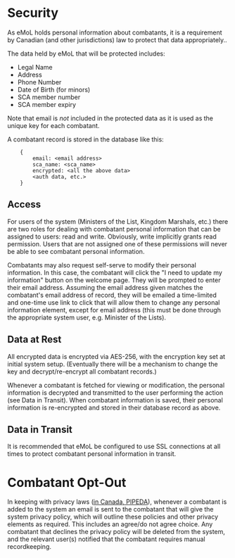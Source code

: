 #  Security

As eMoL holds personal information about combatants, it is a requirement by Canadian (and other jurisdictions) law to protect that data 
appropriately..

The data held by eMoL that will be protected includes:
- Legal Name
- Address
- Phone Number
- Date of Birth (for minors)
- SCA member number
- SCA member expiry

Note that email is *not* included in the protected data as it is used as the unique key for each combatant.
 
A combatant record is stored in the database like this:

        {
            email: <email address>
            sca_name: <sca_name>
            encrypted: <all the above data>
            <auth data, etc.>
        }
        
## Access
For users of the system (Ministers of the List, Kingdom Marshals, etc.) there are two roles for dealing with combatant personal information 
that can be assigned to users: read and write. Obviously, write implicitly grants read permission. Users that are not assigned one of these 
permissions will never be able to see combatant personal information.

Combatants may also request self-serve to modify their personal information. In this case, the combatant will click the "I need to 
update my information" button on the welcome page. They will be prompted to enter their email address. Assuming the email address 
given matches the combatant's email address of record, they will be emailed a time-limited and one-time use link to click that will 
allow them to change any personal information element, except for email address (this must be done through the appropriate system user, 
e.g. Minister of the Lists).

## Data at Rest
All encrypted data is encrypted via AES-256, with the encryption key set at initial system setup. (Eventually there will be a mechanism to
 change the key and decrypt/re-encrypt all combatant records.)
 
Whenever a combatant is fetched for viewing or modification, the personal information is decrypted and transmitted to the user performing
the action (see Data in Transit). When combatant information is saved, their personal information is re-encrypted and stored in their
database record as above.
 
## Data in Transit
It is recommended that eMoL be configured to use SSL connections at all times to protect combatant personal information in transit.
 
# Combatant Opt-Out
In keeping with privacy laws ([in Canada, PIPEDA](https://www.priv.gc.ca/leg_c/leg_c_p_e.asp)), whenever a combatant is added to the system 
an email is sent to the combatant that will give the system privacy policy, which will outline these policies and other privacy elements as 
required. This includes an agree/do not agree choice. Any combatant that declines the privacy policy will be deleted from the system, and 
the relevant user(s) notified that the combatant requires manual recordkeeping. 